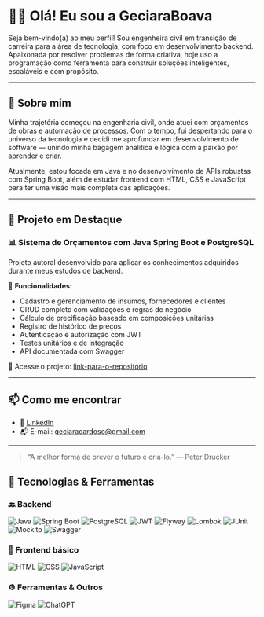 # 👩‍💻 Olá! Eu sou a GeciaraBoava

Seja bem-vindo(a) ao meu perfil! Sou engenheira civil em transição de carreira para a área de tecnologia, com foco em desenvolvimento backend. Apaixonada por resolver problemas de forma criativa, hoje uso a programação como ferramenta para construir soluções inteligentes, escaláveis e com propósito.

---

## 🚀 Sobre mim

Minha trajetória começou na engenharia civil, onde atuei com orçamentos de obras e automação de processos. Com o tempo, fui despertando para o universo da tecnologia e decidi me aprofundar em desenvolvimento de software — unindo minha bagagem analítica e lógica com a paixão por aprender e criar.

Atualmente, estou focada em Java e no desenvolvimento de APIs robustas com Spring Boot, além de estudar frontend com HTML, CSS e JavaScript para ter uma visão mais completa das aplicações.

---

## 💼 Projeto em Destaque

### 📊 Sistema de Orçamentos com Java Spring Boot e PostgreSQL  
Projeto autoral desenvolvido para aplicar os conhecimentos adquiridos durante meus estudos de backend.  

🔧 **Funcionalidades:**  
- Cadastro e gerenciamento de insumos, fornecedores e clientes  
- CRUD completo com validações e regras de negócio  
- Cálculo de precificação baseado em composições unitárias  
- Registro de histórico de preços  
- Autenticação e autorização com JWT  
- Testes unitários e de integração  
- API documentada com Swagger

🔗 Acesse o projeto: [link-para-o-repositório](#)

---

## 📫 Como me encontrar

- 💼 [LinkedIn](https://www.linkedin.com/in/geciaraboava/)
- 📬 E-mail: geciaracardoso@gmail.com

---

> “A melhor forma de prever o futuro é criá-lo.” — Peter Drucker


## 🧠 Tecnologias & Ferramentas

### 🔙 Backend

![Java](https://img.shields.io/badge/Java-007396?style=for-the-badge&logo=java&logoColor=white)
![Spring Boot](https://img.shields.io/badge/Spring%20Boot-6DB33F?style=for-the-badge&logo=springboot&logoColor=white)
![PostgreSQL](https://img.shields.io/badge/PostgreSQL-4169E1?style=for-the-badge&logo=postgresql&logoColor=white)
![JWT](https://img.shields.io/badge/JWT-000000?style=for-the-badge&logo=jsonwebtokens&logoColor=white)
![Flyway](https://img.shields.io/badge/Flyway-CC2020?style=for-the-badge&logo=flyway&logoColor=white)
![Lombok](https://img.shields.io/badge/Lombok-CA0C17?style=for-the-badge&logo=java&logoColor=white)
![JUnit](https://img.shields.io/badge/JUnit-25A162?style=for-the-badge&logo=java&logoColor=white)
![Mockito](https://img.shields.io/badge/Mockito-9B59B6?style=for-the-badge&logo=mockito&logoColor=white)
![Swagger](https://img.shields.io/badge/Swagger-85EA2D?style=for-the-badge&logo=swagger&logoColor=black)

### 🎨 Frontend básico

![HTML](https://img.shields.io/badge/HTML5-E34F26?style=for-the-badge&logo=html5&logoColor=white)
![CSS](https://img.shields.io/badge/CSS3-1572B6?style=for-the-badge&logo=css3&logoColor=white)
![JavaScript](https://img.shields.io/badge/JavaScript-F7DF1E?style=for-the-badge&logo=javascript&logoColor=black)

### ⚙️ Ferramentas & Outros

![Figma](https://img.shields.io/badge/Figma-F24E1E?style=for-the-badge&logo=figma&logoColor=white)
![ChatGPT](https://img.shields.io/badge/ChatGPT-00A67E?style=for-the-badge&logo=openai&logoColor=white)












